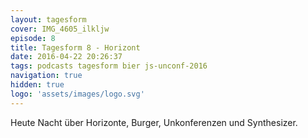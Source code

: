 ```yaml
---
layout: tagesform
cover: IMG_4605_ilkljw
episode: 8
title: Tagesform 8 - Horizont
date: 2016-04-22 20:26:37
tags: podcasts tagesform bier js-unconf-2016
navigation: true
hidden: true
logo: 'assets/images/logo.svg'
---
```


Heute Nacht über Horizonte, Burger, Unkonferenzen und Synthesizer.
